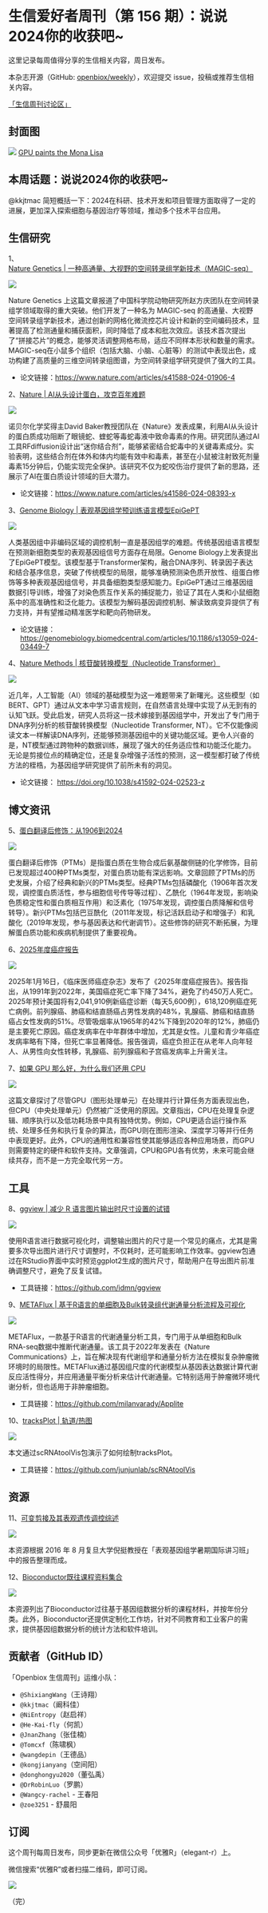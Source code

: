 # 生信爱好者周刊（第 156 期）：说说2024你的收获吧~

这里记录每周值得分享的生信相关内容，周日发布。

本杂志开源（GitHub: [openbiox/weekly](https://github.com/openbiox/weekly "openbiox/weekly")），欢迎提交 issue，投稿或推荐生信相关内容。

[「生信周刊讨论区」](https://github.com/openbiox/weekly/discussions "「生信周刊讨论区」")

## 封面图

![](https://files.mdnice.com/user/33257/ec76da6c-d4d8-489c-b201-ea34859ef1a8.jpg)
[GPU paints the Mona Lisa](https://codingstuff.substack.com/p/if-gpus-are-so-good-why-do-we-still "GPU paints the Mona Lisa")

## 本周话题：说说2024你的收获吧~

@kkjtmac 简短概括一下：2024在科研、技术开发和项目管理方面取得了一定的进展，更加深入探索细胞与基因治疗等领域，推动多个技术平台应用。

## 生信研究
1、[Nature Genetics | 一种高通量、大视野的空间转录组学新技术（MAGIC-seq）](https://mp.weixin.qq.com/s/eRMzPe-EdUfvVFfmrCU6nQ)

![](https://files.mdnice.com/user/33257/0ce0e4a8-cdcd-4030-a0bd-82513dd4749c.jpg)

Nature Genetics 上这篇文章报道了中国科学院动物研究所赵方庆团队在空间转录组学领域取得的重大突破。他们开发了一种名为 MAGIC-seq 的高通量、大视野空间转录组学新技术，通过创新的网格化微流控芯片设计和新的空间编码技术，显著提高了检测通量和捕获面积，同时降低了成本和批次效应。该技术首次提出了“拼接芯片”的概念，能够灵活调整网格布局，适应不同样本形状和数量的需求。MAGIC-seq在小鼠多个组织（包括大脑、小脑、心脏等）的测试中表现出色，成功构建了高质量的三维空间转录组图谱，为空间转录组学研究提供了强大的工具。

- 论文链接：https://www.nature.com/articles/s41588-024-01906-4

2、[Nature | AI从头设计蛋白，攻克百年难题](https://mp.weixin.qq.com/s/r8YnPlBA4S-VpNdRItr8ew)

![](https://files.mdnice.com/user/33257/938f92a8-6670-4df0-ad5e-0b81aaa6cdfb.jpg)

诺贝尔化学奖得主David Baker教授团队在《Nature》发表成果，利用AI从头设计的蛋白质成功阻断了眼镜蛇、蝰蛇等毒蛇毒液中致命毒素的作用。研究团队通过AI工具RFdiffusion设计出“迷你结合剂”，能够紧密结合蛇毒中的关键毒素成分。实验表明，这些结合剂在体外和体内均能有效中和毒素，甚至在小鼠被注射致死剂量毒素15分钟后，仍能实现完全保护。该研究不仅为蛇咬伤治疗提供了新的思路，还展示了AI在蛋白质设计领域的巨大潜力。

- 论文链接：https://www.nature.com/articles/s41586-024-08393-x

3、[Genome Biology | 表观基因组学预训练语言模型EpiGePT](https://mp.weixin.qq.com/s/1yWV6D2fzrZhrCYs0RQGxg)

![](https://files.mdnice.com/user/33257/7f487bba-29b2-42c5-8050-bda9d12885dd.png)


人类基因组中非编码区域的调控机制一直是基因组学的难题。传统基因组语言模型在预测新细胞类型的表观基因组信号方面存在局限。Genome Biology上发表提出了EpiGePT模型。该模型基于Transformer架构，融合DNA序列、转录因子表达和结合基序信息，突破了传统模型的局限，能够准确预测染色质开放性、组蛋白修饰等多种表观基因组信号，并具备细胞类型感知能力。EpiGePT通过三维基因组数据引导训练，增强了对染色质互作关系的捕捉能力，验证了其在人类和小鼠细胞系中的高准确性和泛化能力。该模型为解码基因调控机制、解读致病变异提供了有力支持，并有望推动精准医学和靶向药物研发。

- 论文链接：https://genomebiology.biomedcentral.com/articles/10.1186/s13059-024-03449-7

4、[Nature Methods | 核苷酸转换模型（Nucleotide Transformer）](https://mp.weixin.qq.com/s/L203QY9eQyDV0rd7A1FrMQ)

![](https://files.mdnice.com/user/33257/d7ca7963-048f-4951-8527-70d417169219.png)

近几年，人工智能（AI）领域的基础模型为这一难题带来了新曙光。这些模型（如BERT、GPT）通过从文本中学习语言规则，在自然语言处理中实现了从无到有的认知飞跃。受此启发，研究人员将这一技术嫁接到基因组学中，开发出了专门用于DNA序列分析的核苷酸转换模型（Nucleotide Transformer, NT）。它不仅能像阅读文本一样解读DNA序列，还能够预测基因组中的关键功能区域。更令人兴奋的是，NT模型通过跨物种的数据训练，展现了强大的任务适应性和功能泛化能力。无论是剪接位点的精确定位，还是复杂增强子活性的预测，这一模型都打破了传统方法的桎梏，为基因组学研究提供了前所未有的洞见。

- 论文链接：	https://doi.org/10.1038/s41592-024-02523-z

## 博文资讯

5、[蛋白翻译后修饰：从1906到2024](https://mp.weixin.qq.com/s/K1ZZCUDgFXGa_-9ZDHRxSw)

![](https://files.mdnice.com/user/33257/8e5d81f0-bd1d-4155-b3fb-ce364980b081.png)

蛋白翻译后修饰（PTMs）是指蛋白质在生物合成后氨基酸侧链的化学修饰，目前已发现超过400种PTMs类型，对蛋白质功能有深远影响。文章回顾了PTMs的历史发展，介绍了经典和新兴的PTMs类型。经典PTMs包括磷酸化（1906年首次发现，调控蛋白质活性，参与细胞信号传导等过程）、乙酰化（1964年发现，影响染色质稳定性和蛋白质相互作用）和泛素化（1975年发现，调控蛋白质降解和信号转导）。新兴PTMs包括巴豆酰化（2011年发现，标记活跃启动子和增强子）和乳酸化（2019年发现，参与基因表达和代谢调节）。这些修饰的研究不断拓展，为理解蛋白质功能和疾病机制提供了重要视角。

6、[2025年度癌症报告](https://mp.weixin.qq.com/s/aQ20OfKEAdKbdxfBpVwA9A)

![](https://files.mdnice.com/user/33257/484e56ce-bbac-4c4f-be9a-30a87447faaf.png)

2025年1月16日，《临床医师癌症杂志》发布了《2025年度癌症报告》。报告指出，从1991年到2022年，美国癌症死亡率下降了34%，避免了约450万人死亡。2025年预计美国将有2,041,910例新癌症诊断（每天5,600例），618,120例癌症死亡病例。前列腺癌、肺癌和结直肠癌占男性发病的48%，乳腺癌、肺癌和结直肠癌占女性发病的51%。尽管吸烟率从1965年的42%下降到2020年的12%，肺癌仍是主要死亡原因。癌症发病率在中年群体中增加，尤其是女性。儿童和青少年癌症发病率略有下降，但死亡率显著降低。报告强调，癌症负担正在从老年人向年轻人、从男性向女性转移，乳腺癌、前列腺癌和子宫癌发病率上升需关注。

7、[如果 GPU 那么好，为什么我们还用 CPU](https://codingstuff.substack.com/p/if-gpus-are-so-good-why-do-we-still "如果 GPU 那么好，为什么我们还用 CPU")

![](https://files.mdnice.com/user/33257/d48614ca-974e-4eab-81fb-b38f473df88c.png)

这篇文章探讨了尽管GPU（图形处理单元）在处理并行计算任务方面表现出色，但CPU（中央处理单元）仍然被广泛使用的原因。文章指出，CPU在处理复杂逻辑、顺序执行以及低功耗场景中具有独特优势。例如，CPU更适合运行操作系统、处理多任务和执行复杂的算法，而GPU则在图形渲染、深度学习等并行任务中表现更好。此外，CPU的通用性和兼容性使其能够适应各种应用场景，而GPU则需要特定的硬件和软件支持。文章强调，CPU和GPU各有优势，未来可能会继续共存，而不是一方完全取代另一方。

## 工具
8、[ggview | 减少 R 语言图片输出时尺寸设置的试错](https://mp.weixin.qq.com/s/ARTUcjFL0ht0VzB-CMUoMA)

![](https://files.mdnice.com/user/33257/6912d8b3-5751-4e94-a694-eef0cd0fe6e9.png)

使用R语言进行数据可视化时，调整输出图片的尺寸是一个常见的痛点，尤其是需要多次导出图片进行尺寸调整时，不仅耗时，还可能影响工作效率。ggview包通过在RStudio界面中实时预览ggplot2生成的图片尺寸，帮助用户在导出图片前准确调整尺寸，避免了反复试错。

- 工具链接：https://github.com/idmn/ggview


9、[METAFlux | 基于R语言的单细胞及Bulk转录组代谢通量分析流程及可视化](https://mp.weixin.qq.com/s/Jg-T_ArrWDZWvP4PuJotDg)


![](https://files.mdnice.com/user/33257/b933a05a-c129-4f63-b013-14bc395f9f23.png)

METAFlux，一款基于R语言的代谢通量分析工具，专门用于从单细胞和Bulk RNA-seq数据中推断代谢通量。该工具于2022年发表在《Nature Communications》上，旨在解决现有代谢组学和通量分析方法在模拟复杂肿瘤微环境时的局限性。METAFlux通过基因组尺度的代谢模型从基因表达数据计算代谢反应活性得分，并应用通量平衡分析来估计代谢通量。它特别适用于肿瘤微环境代谢分析，但也适用于非肿瘤细胞。

- 工具链接：https://github.com/milanvarady/Applite

10、[tracksPlot | 轨道/热图](https://mp.weixin.qq.com/s/Wja2YdgzOJydVm0GYMdbZQ)

![](https://files.mdnice.com/user/33257/1cffd599-0672-4c89-97b7-c3c0b369c5db.png)

本文通过scRNAtoolVis包演示了如何绘制tracksPlot。

- 工具链接：https://github.com/junjunlab/scRNAtoolVis

## 资源
11、[可变剪接及其表观遗传调控综述](https://mp.weixin.qq.com/s/rKax5HVLzrySH8p3BfAGiA)

![](https://files.mdnice.com/user/33257/a4ff29f7-2eca-4906-81ca-ae384ee0bab7.png)

本资源根据 2016 年 8 月复旦大学倪挺教授在「表观基因组学暑期国际讲习班」中的报告整理而成。

12、[Bioconductor既往课程资料集合](https://bioconductor.org/help/course-materials/ "Bioconductor既往课程资料集合")

![](https://files.mdnice.com/user/33257/26d656b2-d6c5-41c8-9de0-b60017fa9dfd.png)

本资源列出了Bioconductor过往基于基因组数据分析的课程材料，并按年份分类。此外，Bioconductor还提供定制化工作坊，针对不同教育和工业客户的需求，提供基因组数据分析的统计方法和软件培训。

## 贡献者（GitHub ID）

「Openbiox 生信周刊」运维小队：

- `@ShixiangWang`（王诗翔）
- `@kkjtmac`（阚科佳）
- `@NiEntropy`（赵启祥）
- `@He-Kai-fly`（何凯）
- `@JnanZhang`（张佳楠）
- `@Tomcxf`（陈啸枫）
- `@wangdepin`（王德品）
- `@kongjianyang`（空间阳）
- `@donghongyu2020`（董弘禹）
- `@DrRobinLuo`（罗鹏）
- `@Wangcy-rachel` - 王春阳
- `@zoe3251` - 舒晨阳

## 订阅

这个周刊每周日发布，同步更新在微信公众号「优雅R」（elegant-r）上。

微信搜索“优雅R”或者扫描二维码，即可订阅。

![](https://files.mdnice.com/user/33257/a041b24f-acc8-49da-9133-5e7245c04406.png)


（完）